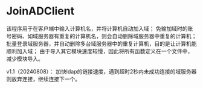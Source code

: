 # JoinADClient


该程序用于在客户端中输入计算机名，并将计算机自动加入域；
免输加域时的账号密码、如域服务器有重复的计算机名，则会自动删除域服务器中重复的计算机；
批量登录域服务器，并自动删除多台域服务器中的重复计算机，目的是让计算机能顺利加入域；
由于导入其它模块速度较慢，因此将所有函数定义在一个文件中，减少模块导入。

v1.1（20240808）：
	加快ldap的链接速度，遇到超时2秒内未成功连接的域服务器则放弃连接，继续连接下一个。


